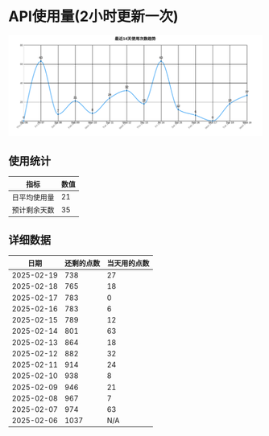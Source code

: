 # API使用量(2小时更新一次)



 ![走势图](./chart.svg)

## 使用统计

| 指标 | 数值 |
|------|------|
| 日平均使用量 | 21 |
| 预计剩余天数 | 35 |

## 详细数据

| 日期 | 还剩的点数 | 当天用的点数 |
|------|------------|-------------|
| 2025-02-19 | 738 | 27 |
| 2025-02-18 | 765 | 18 |
| 2025-02-17 | 783 | 0 |
| 2025-02-16 | 783 | 6 |
| 2025-02-15 | 789 | 12 |
| 2025-02-14 | 801 | 63 |
| 2025-02-13 | 864 | 18 |
| 2025-02-12 | 882 | 32 |
| 2025-02-11 | 914 | 24 |
| 2025-02-10 | 938 | 8 |
| 2025-02-09 | 946 | 21 |
| 2025-02-08 | 967 | 7 |
| 2025-02-07 | 974 | 63 |
| 2025-02-06 | 1037 | N/A |
